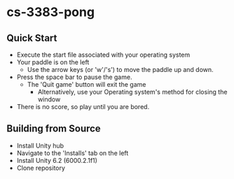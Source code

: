 # cs-3383-pong
## Quick Start
* Execute the start file associated with your operating system
* Your paddle is on the left
  * Use the arrow keys (or 'w'/'s') to move the paddle up and down.
* Press the space bar to pause the game.
  * The 'Quit game' button will exit the game
    * Alternatively, use your Operating system's method for closing the window
* There is no score, so play until you are bored.

## Building from Source
* Install Unity hub
* Navigate to the 'Installs' tab on the left
* Install Unity 6.2 (6000.2.1f1)
* Clone repository
